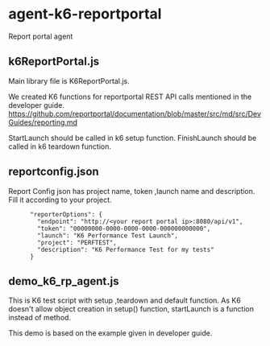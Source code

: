 # agent-k6-reportportal
Report portal agent

## k6ReportPortal.js 

Main library file is K6ReportPortal.js. 

We created K6 functions for reportportal REST API calls mentioned in the developer guide.
https://github.com/reportportal/documentation/blob/master/src/md/src/DevGuides/reporting.md

StartLaunch should be called in k6 setup function.
FinishLaunch should be called in k6 teardown function.

## reportconfig.json 

Report Config json has project name, token ,launch name and description. Fill it according to your project.
```
      "reporterOptions": {
        "endpoint": "http://<your report portal ip>:8080/api/v1",
        "token": "00000000-0000-0000-0000-000000000000",
        "launch": "K6 Performance Test Launch",
        "project": "PERFTEST",
        "description": "K6 Performance Test for my tests"
      }
```
## demo_k6_rp_agent.js

This is K6 test script with setup ,teardown and default function.
As K6 doesn't allow object creation in setup() function, startLaunch is a function instead of method.

This demo is based on the example given in developer guide.

